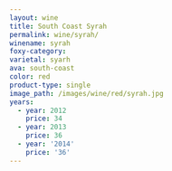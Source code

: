 ```yaml
---
layout: wine
title: South Coast Syrah
permalink: wine/syrah/
winename: syrah
foxy-category:
varietal: syarh
ava: south-coast
color: red
product-type: single
image_path: /images/wine/red/syrah.jpg
years:
  - year: 2012
    price: 34
  - year: 2013
    price: 36
  - year: '2014'
    price: '36'
---
```



